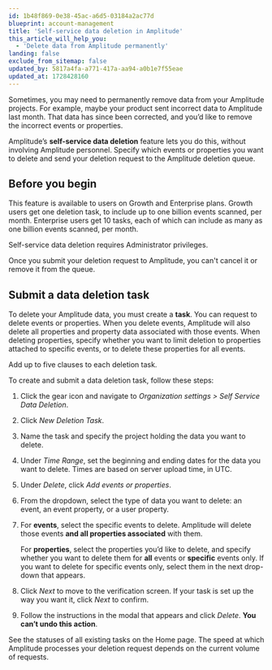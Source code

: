 ```yaml
---
id: 1b48f869-0e38-45ac-a6d5-03184a2ac77d
blueprint: account-management
title: 'Self-service data deletion in Amplitude'
this_article_will_help_you:
  - 'Delete data from Amplitude permanently'
landing: false
exclude_from_sitemap: false
updated_by: 5817a4fa-a771-417a-aa94-a0b1e7f55eae
updated_at: 1728428160
---
```

Sometimes, you may need to permanently remove data from your Amplitude projects. For example, maybe your product sent incorrect data to Amplitude last month. That data has since been corrected, and you’d like to remove the incorrect events or properties.

Amplitude’s **self-service data deletion** feature lets you do this, without involving Amplitude personnel. Specify which events or properties you want to delete and send your deletion request to the Amplitude deletion queue.

## Before you begin

This feature is available to users on Growth and Enterprise plans. Growth users get one deletion task, to include up to one billion events scanned, per month. Enterprise users get 10 tasks, each of which can include as many as one billion events scanned, per month.

Self-service data deletion requires Administrator privileges.

Once you submit your deletion request to Amplitude, you can't cancel it or remove it from the queue.

## Submit a data deletion task

To delete your Amplitude data, you must create a **task**. You can request to delete events or properties. When you delete events, Amplitude will also delete all properties and property data associated with those events. When deleting properties, specify whether you want to limit deletion to properties attached to specific events, or to delete these properties for all events.

Add up to five clauses to each deletion task.

To create and submit a data deletion task, follow these steps:

1. Click the gear icon and navigate to *Organization settings > Self Service Data Deletion*.
2. Click *New Deletion Task*.
3. Name the task and specify the project holding the data you want to delete.
4. Under *Time Range*, set the beginning and ending dates for the data you want to delete. Times are based on server upload time, in UTC.
5. Under *Delete*, click *Add events or properties*.
6. From the dropdown, select the type of data you want to delete: an event, an event property, or a user property.
7. For **events**, select the specific events to delete. Amplitude will delete those events **and all properties associated** with them.

    For **properties**, select the properties you’d like to delete, and specify whether you want to delete them for **all** events or **specific** events only. If you want to delete for specific events only, select them in the next drop-down that appears.

8. Click *Next* to move to the verification screen. If your task is set up the way you want it, click *Next* to confirm.
9. Follow the instructions in the modal that appears and click *Delete*. **You can’t undo this action**.

See the statuses of all existing tasks on the Home page. The speed at which Amplitude processes your deletion request depends on the current volume of requests.